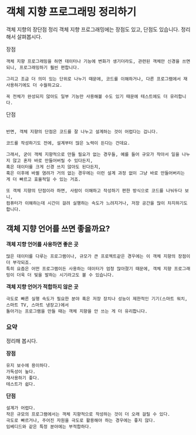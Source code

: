 # 객체 지향 프로그래밍 정리하기

객체 지향의 장단점 정리
객체 지향 프로그래밍에는 장점도 있고, 단점도 있습니다. 정리해서 살펴봅시다.

장점
```
객체 지향 프로그래밍을 하면 데이터나 기능에 변화가 생기더라도, 관련된 객체만 신경을 쓰면 되니, 프로그래밍하기 훨씬 편합니다.

그리고 조금 더 의미 있는 단위로 나누기 때문에, 코드를 이해하거나, 다른 프로그램에서 재사용하기에도 더 수월하고요.

꼭 전체가 완성되지 않아도 일부 기능만 사용해볼 수도 있기 때문에 테스트에도 더 유리합니다.
```

단점
```

반면, 객체 지향의 단점은 코드를 잘 나누고 설계하는 것이 어렵다는 겁니다.

코드를 작성하기도 전에, 설계부터 많은 노력이 든다는 건데요.

그래서, 굳이 객체 지향적으로 만들 필요가 없는 경우들, 예를 들어 규모가 작아서 일을 나누지 않고 혼자 바로 만들어버릴 수 있다든지, 
혹은 데이터를 크게 신경 쓰지 않아도 된다든지, 
혹은 이후에 바뀔 염려가 거의 없는 경우에는 이런 설계 과정 없이 그냥 바로 만들어버리는 게 더 빠르고 효율적일 수 있는 거죠.

또 객체 지향의 단점이라 하면, 사람이 이해하고 작성하기 편한 방식으로 코드를 나눠두다 보니, 
컴퓨터가 이해하는데 시간이 걸려 실행하는 속도가 느려지거나, 저장 공간을 많이 차지하기도 합니다.
```

## 객체 지향 언어를 쓰면 좋을까요?

**객체 지향 언어를 사용하면 좋은 곳**
```
많은 데이터를 다루는 프로그램이나, 규모가 큰 프로젝트같은 경우에는 이 객체 지향의 장점이 더 부각되죠. 
특히 요즘은 어떤 프로그램이든 사용하는 데이터가 엄청 많아졌기 때문에, 객체 지향 프로그래밍이 더욱 더 빛을 발하는 시기라고도 볼 수 있습니다.
```

**객체 지향 언어가 적합하지 않은 곳**
```
극도로 빠른 실행 속도가 필요한 분야 혹은 저장 장치나 성능이 제한적인 기기(스마트 워치, 스마트 TV, 스마트 냉장고)에서 
돌아가는 프로그램을 만들 때는 객체 지향을 안 쓰는 게 더 유리합니다.
```
### 요약
정리해 봅시다.

**장점**
```
유지 보수에 용이하다.
가독성이 높다.
재사용하기 좋다.
테스트가 쉽다.
```
**단점**
```
설계가 어렵다.
작은 규모의 프로그램에서는 객체 지향적으로 작성하는 것이 더 오래 걸릴 수 있다.
극도로 빠르거나, 주어진 자원을 극도로 활용해야 하는 경우에는 좋지 않다.
임베디드와 같은 특정 분야에는 부적합하다.
```
